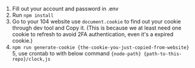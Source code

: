 1. Fill out your account and password in .env
2. Run `npm install`
3. Go to your 104 website use `document.cookie` to find out your cookie through dev tool and Copy it. (This is because we at least need one cookie to refresh to avoid 2FA authentication, even it's a expired cookie.)
4. `npm run generate-cookie {the-cookie-you-just-copied-from-website}`
5, use crontab to with below command `{node-path} {path-to-this-repo}/clock,js`